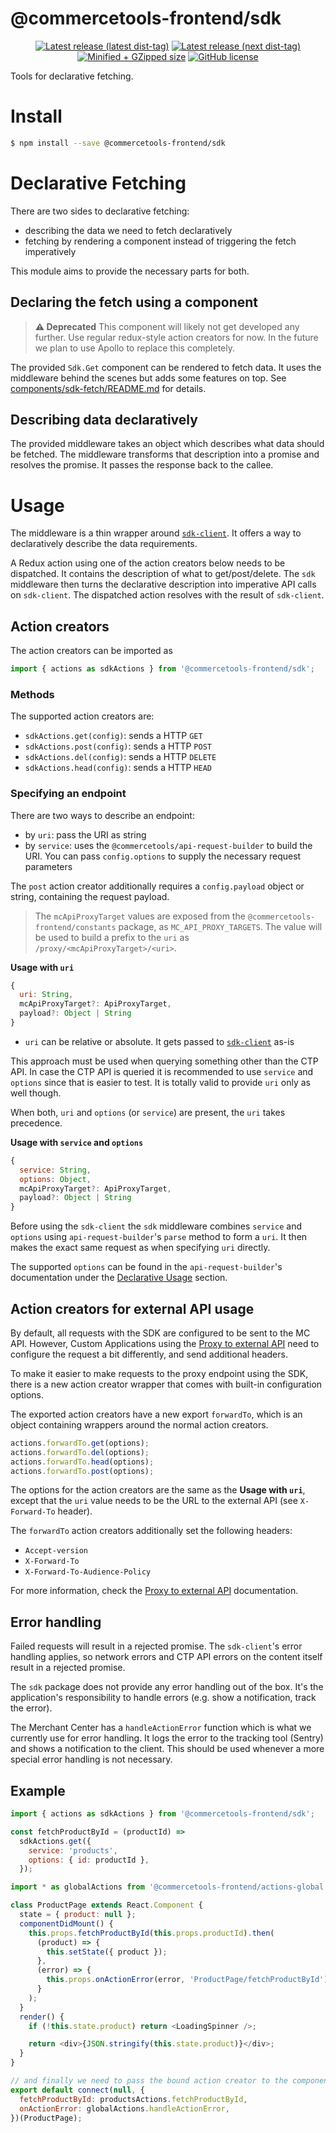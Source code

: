 # @commercetools-frontend/sdk

<p align="center">
  <a href="https://www.npmjs.com/package/@commercetools-frontend/sdk"><img src="https://badgen.net/npm/v/@commercetools-frontend/sdk" alt="Latest release (latest dist-tag)" /></a> <a href="https://www.npmjs.com/package/@commercetools-frontend/sdk"><img src="https://badgen.net/npm/v/@commercetools-frontend/sdk/next" alt="Latest release (next dist-tag)" /></a> <a href="https://bundlephobia.com/result?p=@commercetools-frontend/sdk"><img src="https://badgen.net/bundlephobia/minzip/@commercetools-frontend/sdk" alt="Minified + GZipped size" /></a> <a href="https://github.com/commercetools/merchant-center-application-kit/blob/main/LICENSE"><img src="https://badgen.net/github/license/commercetools/merchant-center-application-kit" alt="GitHub license" /></a>
</p>

Tools for declarative fetching.

# Install

```bash
$ npm install --save @commercetools-frontend/sdk
```

# Declarative Fetching

There are two sides to declarative fetching:

- describing the data we need to fetch declaratively
- fetching by rendering a component instead of triggering the fetch imperatively

This module aims to provide the necessary parts for both.

## Declaring the fetch using a component

> **⚠️ Deprecated** This component will likely not get developed any further. Use regular redux-style action creators for now. In the future we plan to use Apollo to replace this completely.

The provided `Sdk.Get` component can be rendered to fetch data. It uses the
middleware behind the scenes but adds some features on top. See
[components/sdk-fetch/README.md](./components/sdk-fetch/README.md) for details.

## Describing data declaratively

The provided middleware takes an object which describes what data should be
fetched. The middleware transforms that description into a promise and resolves
the promise. It passes the response back to the callee.

# Usage

The middleware is a thin wrapper around [`sdk-client`](https://commercetools.github.io/nodejs/sdk/api/sdkClient.html). It offers a way to declaratively describe the data requirements.

A Redux action using one of the action creators below needs to be dispatched. It contains the description of what to get/post/delete. The `sdk` middleware then turns the declarative description into imperative API calls on `sdk-client`. The dispatched action resolves with the result of `sdk-client`.

## Action creators

The action creators can be imported as

```js
import { actions as sdkActions } from '@commercetools-frontend/sdk';
```

### Methods

The supported action creators are:

- `sdkActions.get(config)`: sends a HTTP `GET`
- `sdkActions.post(config)`: sends a HTTP `POST`
- `sdkActions.del(config)`: sends a HTTP `DELETE`
- `sdkActions.head(config)`: sends a HTTP `HEAD`

### Specifying an endpoint

There are two ways to describe an endpoint:

- by `uri`: pass the URI as string
- by `service`: uses the `@commercetools/api-request-builder` to build the URI. You can pass `config.options` to supply the necessary request parameters

The `post` action creator additionally requires a `config.payload` object or string, containing the request payload.

> The `mcApiProxyTarget` values are exposed from the `@commercetools-frontend/constants` package, as `MC_API_PROXY_TARGETS`. The value will be used to build a prefix to the `uri` as `/proxy/<mcApiProxyTarget>/<uri>`.

**Usage with `uri`**

```js
{
  uri: String,
  mcApiProxyTarget?: ApiProxyTarget,
  payload?: Object | String
}
```

- `uri` can be relative or absolute. It gets passed to [`sdk-client`](https://commercetools.github.io/nodejs/sdk/api/sdkClient.html) as-is

This approach must be used when querying something other than the CTP API. In case the CTP API is queried it is recommended to use `service` and `options` since that is easier to test. It is totally valid to provide `uri` only as well though.

When both, `uri` and `options` (or `service`) are present, the `uri` takes precedence.

**Usage with `service` and `options`**

```js
{
  service: String,
  options: Object,
  mcApiProxyTarget?: ApiProxyTarget,
  payload?: Object | String
}
```

Before using the `sdk-client` the `sdk` middleware combines `service` and `options` using `api-request-builder`'s `parse` method to form a `uri`. It then makes the exact same request as when specifying `uri` directly.

The supported `options` can be found in the `api-request-builder`'s documentation under the [Declarative Usage](https://commercetools.github.io/nodejs/sdk/api/apiRequestBuilder.html#declarative-usage) section.

## Action creators for external API usage

By default, all requests with the SDK are configured to be sent to the MC API.
However, Custom Applications using the [Proxy to external API](https://docs.commercetools.com/custom-applications/concepts/integrate-with-your-own-api) need to configure the request a bit differently, and send additional headers.

To make it easier to make requests to the proxy endpoint using the SDK, there is a new action creator wrapper that comes with built-in configuration options.

The exported action creators have a new export `forwardTo`, which is an object containing wrappers around the normal action creators.

```js
actions.forwardTo.get(options);
actions.forwardTo.del(options);
actions.forwardTo.head(options);
actions.forwardTo.post(options);
```

The options for the action creators are the same as the **Usage with `uri`**, except that the `uri` value needs to be the URL to the external API (see `X-Forward-To` header).

The `forwardTo` action creators additionally set the following headers:

- `Accept-version`
- `X-Forward-To`
- `X-Forward-To-Audience-Policy`

For more information, check the [Proxy to external API](https://docs.commercetools.com/custom-applications/concepts/integrate-with-your-own-api) documentation.

## Error handling

Failed requests will result in a rejected promise. The `sdk-client`'s error handling applies, so network errors and CTP API errors on the content itself result in a rejected promise.

The `sdk` package does not provide any error handling out of the box. It's the application's responsibility to handle errors (e.g. show a notification, track the error).

The Merchant Center has a `handleActionError` function which is what we currently use for error handling. It logs the error to the tracking tool (Sentry) and shows a notification to the client. This should be used whenever a more special error handling is not necessary.

## Example

```js
import { actions as sdkActions } from '@commercetools-frontend/sdk';

const fetchProductById = (productId) =>
  sdkActions.get({
    service: 'products',
    options: { id: productId },
  });
```

```js
import * as globalActions from '@commercetools-frontend/actions-global';

class ProductPage extends React.Component {
  state = { product: null };
  componentDidMount() {
    this.props.fetchProductById(this.props.productId).then(
      (product) => {
        this.setState({ product });
      },
      (error) => {
        this.props.onActionError(error, 'ProductPage/fetchProductById');
      }
    );
  }
  render() {
    if (!this.state.product) return <LoadingSpinner />;

    return <div>{JSON.stringify(this.state.product)}</div>;
  }
}

// and finally we need to pass the bound action creator to the component using plain old redux
export default connect(null, {
  fetchProductById: productsActions.fetchProductById,
  onActionError: globalActions.handleActionError,
})(ProductPage);
```
